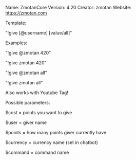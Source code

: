 Name: 		ZmotanCore
 Version: 	4.20
 Creator: 	zmotan
 Website:	https://zmotan.com

 

Template: 	

"!give [@username] [value/all]"

Examples: 	

"!give @zmotan 420"

"!give zmotan 420"

"!give @zmotan all"

"!give zmotan all"



Also works with Youtube Tag!


Possible parameters:

$cost = points you want to give

$user = giver name

$points = how many points giver currently have

$currency = currency name (set in chatbot)

$command = command name
